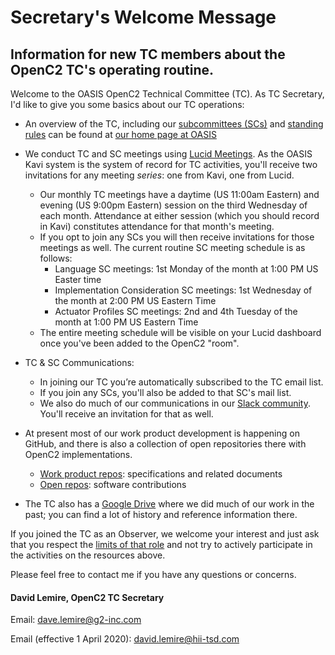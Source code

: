 # Secretary's Welcome Message
## Information for new TC members about the OpenC2 TC's operating routine.

Welcome to the OASIS OpenC2 Technical Committee (TC). As TC Secretary, I'd like to give you some basics about our TC operations:

* An overview of the TC, including our 
[subcommittees (SCs)](https://www.oasis-open.org/committees/tc_home.php?wg_abbrev=openc2#subcommittees) and 
[standing rules](https://www.oasis-open.org/committees/tc_home.php?wg_abbrev=openc2#other) can be found at 
[our home page at OASIS](https://www.oasis-open.org/committees/tc_home.php?wg_abbrev=openc2)

* We conduct TC and SC meetings using [Lucid Meetings](https://www.lucidmeetings.com). 
As the OASIS Kavi system is the system of record for TC activities, you'll receive 
two invitations for any meeting _series_: one from Kavi, one from Lucid. 
  * Our monthly TC meetings have a daytime (US 11:00am Eastern) and evening 
  (US 9:00pm Eastern) session on the third Wednesday of each month. Attendance 
  at either session (which you should record in Kavi) constitutes attendance 
  for that month's meeting. 
  * If you opt to join any SCs you will then receive invitations for those 
  meetings as well. The current routine SC meeting schedule is as follows:
    * Language SC meetings: 1st Monday of the month at 1:00 PM US Easter time
    * Implementation Consideration SC meetings: 1st Wednesday of the month at 2:00 PM US Eastern Time
    * Actuator Profiles SC meetings:  2nd and 4th Tuesday of the month at 1:00 PM US Eastern Time
  * The entire meeting schedule will be visible on your 
  Lucid dashboard once you've been added to the OpenC2 "room".
  
  
* TC & SC Communications:
  * In joining our TC you’re automatically subscribed to the TC email list. 
  * If you join any SCs, you'll also be added to that SC's mail list. 
  * We also do much of our communications in our [Slack community](https://openc2-community.slack.com). 
You'll receive an invitation for that as well.

* At present most of our work product development is happening on GitHub, 
and there is also a collection of open repositories there with OpenC2 implementations. 
  * [Work product repos](https://github.com/oasis-tcs?utf8=%E2%9C%93&q=openc2&type=&language=): specifications and related documents
  * [Open repos](https://github.com/oasis-open?utf8=%E2%9C%93&q=openc2-&type=&language=): software contributions

* The TC also has a [Google Drive](https://drive.google.com/drive/u/1/folders/0ByY7rMsnC7rrY1JEMlBLckNXTG8) 
where we did much of our work in the past; 
you can find a lot of history and reference information there.

If you joined the TC as an Observer, we welcome your interest and just ask that 
you respect the [limits of that role](https://www.oasis-open.org/committees/roles) 
and not try to actively participate in the activities on the resources above.

Please feel free to contact me if you have any questions or concerns.

#### David Lemire, OpenC2 TC Secretary

Email:  dave.lemire@g2-inc.com

Email (effective 1 April 2020):  david.lemire@hii-tsd.com

